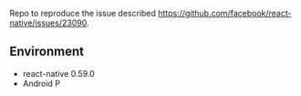 Repo to reproduce the issue described https://github.com/facebook/react-native/issues/23090.

## Environment

* react-native 0.59.0
* Android P